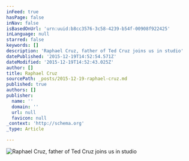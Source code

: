 ```yaml
---
inFeed: true
hasPage: false
inNav: false
isBasedOnUrl: 'urn:uuid:b8cc3576-3c58-4239-b54f-00908f922425'
inLanguage: null
starred: false
keywords: []
description: 'Raphael Cruz, father of Ted Cruz joins us in studio'
datePublished: '2015-12-19T14:52:54.571Z'
dateModified: '2015-12-19T14:52:43.025Z'
author: []
title: Raphael Cruz
sourcePath: _posts/2015-12-19-raphael-cruz.md
published: true
authors: []
publisher:
  name: ''
  domain: ''
  url: null
  favicon: null
_context: 'http://schema.org'
_type: Article

---
```

![Raphael Cruz, father of Ted Cruz joins us in studio](https://s3-us-west-2.amazonaws.com/the-grid-img/p/7679d589e6587611f3b9fc1f45132be7460edf88.png)